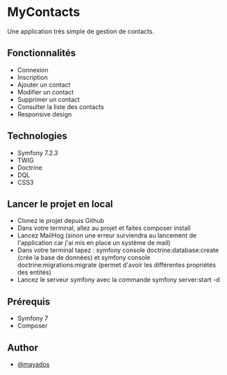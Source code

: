 
# MyContacts

Une application très simple de gestion de contacts. 






## Fonctionnalités

- Connexion
- Inscription
- Ajouter un contact
- Modifier un contact
- Supprimer un contact
- Consulter la liste des contacts
- Responsive design


## Technologies

- Symfony 7.2.3
- TWIG
- Doctrine 
- DQL
- CSS3


## Lancer le projet en local

- Clonez le projet depuis Github
- Dans votre terminal, allez au projet et faites composer install
- Lancez MailHog (sinon une erreur surviendra au lancement de l'application car j'ai mis en place un système de mail)
- Dans votre terminal tapez : symfony console doctrine:database:create (crée la base de données) et symfony console doctrine:migrations:migrate (permet d'avoir les différentes propriétés des entités)
- Lancez le serveur symfony avec la commande symfony server:start -d
## Prérequis
- Symfony 7
- Composer
## Author

- [@mayados](https://www.github.com/mayados)
